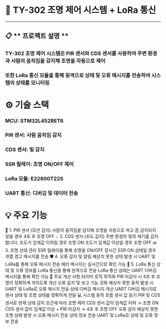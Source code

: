 # 🚀 TY-302 조명 제어 시스템 + LoRa 통신
----
## 📋 ** 프로젝트 설명 **
### TY-302 조명 제어 시스템은 PIR 센서와 CDS 센서를 사용하여 주변 환경과 사람의 움직임을 감지해 조명을 자동으로 제어
### 또한 LoRa 통신 모듈을 통해 원격으로 상태 및 오류 메시지를 전송하여 시스템의 상태를 모니터링

# ⚙️ 기술 스택
### MCU: STM32L452RET6
### PIR 센서: 사람 움직임 감지
### CDS 센서: 빛 감지
### SSR 릴레이: 조명 ON/OFF 제어
### LoRa 모듈: E22900T22S
### UART 통신: 디버깅 및 데이터 전송
# 💡 주요 기능
📡 1. PIR 센서 (모션 감지)
사람의 움직임을 감지해 조명을 자동으로 켜고 끔
감지되지 않을 경우 4초 후 조명 OFF
💡 2. CDS 센서 (조도 감지)
주변 환경의 빛의 세기를 감지합니다.
조도가 임계값 이하일 경우 조명 ON
조도가 임계값 이상일 경우 조명 OFF
📊 3. 조명 상태 관리
SSR 릴레이를 통해 조명을 ON/OFF
장시간 SSR ON 상태일 경우 과열 경고 메시지를 전송
🛡️ 4. 오류 감지 및 알림
예상치 못한 상태 발생 시 UART 및 LoRa를 통해 오류 메시지 전송
에러 메시지는 실시간으로 확인 가능
📡 5. LoRa 통신
상태 및 오류 정보를 LoRa 통신을 통해 원격으로 전송
LoRa 통신 상태는 UART 디버깅 메시지를 통해 확인 가능
📑 주요 개선 사항
타이머 로직 최적화
PIR 미감지 시 4초 후 조명이 정확하게 꺼지도록 개선
오류 감지 및 보고 기능 강화
예상치 못한 동작 발생 시 UART 및 LoRa로 오류 메시지 전송
상태 디버깅 메시지 개선
UART 디버깅 메시지로 센서 상태 및 조명 상태를 명확하게 전달
💻 시스템 동작 흐름
센서 값 읽기
PIR 및 CDS 센서로 현재 상태 감지
조건에 따라 조명 제어
CDS 센서 값이 임계값 이하 → 조명 ON
CDS 센서 값이 임계값 이상 + PIR 미감지 → 4초 후 조명 OFF
오류 감지
예상치 못한 조명 상태 발생 시 오류 메시지 전송
상태 정보 전송
UART 및 LoRa로 상태 및 오류 정보 전송
